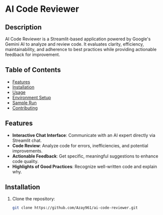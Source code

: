 # AI Code Reviewer

## Description
AI Code Reviewer is a Streamlit-based application powered by Google's Gemini AI to analyze and review code. It evaluates clarity, efficiency, maintainability, and adherence to best practices while providing actionable feedback for improvement.

## Table of Contents
- [Features](#features)
- [Installation](#installation)
- [Usage](#usage)
- [Environment Setup](#environment-setup)
- [Sample Run](#sample-run)
- [Contributing](#contributing)

## Features
- **Interactive Chat Interface**: Communicate with an AI expert directly via Streamlit chat.
- **Code Review**: Analyze code for errors, inefficiencies, and potential improvements.
- **Actionable Feedback**: Get specific, meaningful suggestions to enhance code quality.
- **Highlights of Good Practices**: Recognize well-written code and explain why.

## Installation
1. Clone the repository:
   ```bash
   git clone https://github.com/Azay961/ai-code-reviewer.git
